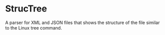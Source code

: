 # StrucTree
A parser for XML and JSON files that shows the structure of the file similar to the Linux tree command.
